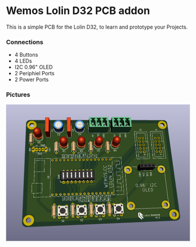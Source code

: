 # Wemos Lolin D32 PCB addon
This is a simple PCB for the Lolin D32, to learn and prototype your Projects.

### Connections
- 4 Buttons
- 4 LEDs
- I2C 0.96" OLED
- 2 Periphiel Ports
- 2 Power Ports

### Pictures

![Alt text](3drendering.png?raw=true "3D Rendering")
